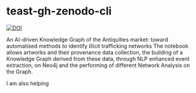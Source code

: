 # teast-gh-zenodo-cli




[![DOI](https://sandbox.zenodo.org/badge/DOI/10.5072/zenodo.1162041.svg)](https://doi.org/10.5072/zenodo.1162041)



An AI-driven Knowledge Graph of the Antiquities market: toward automatised methods to identify illicit trafficking networks The notebook allows artworks and their provenance data collection, the building of a Knowledge Graph derived from these data, through NLP enhanced event extraction, on Neo4j and the performing of different Network Analysis on the Graph.


I am also helping
